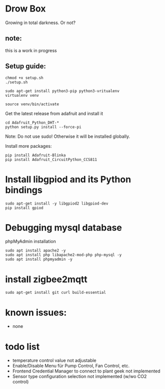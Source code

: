 # Drow Box

Growing in total darkness. Or not?


## note:

this is a work in progress

## Setup guide:

```
chmod +x setup.sh
./setup.sh
```


```
sudo apt-get install python3-pip python3-vritualenv
virtualenv venv
```

```
source venv/bin/activate
```


Get the latest release from adafruit and install it 
```
cd Adafruit_Python_DHT-*
python setup.py install --force-pi
```
Note: Do not use sudo! Otherwise it will be installed globally.


Install more packages:

```
pip install Adafruit-Blinka
pip install Adafruit_CircuitPython_CCS811
```
# Install libgpiod and its Python bindings
```
sudo apt-get install -y libgpiod2 libgpiod-dev
pip install gpiod
```


# Debugging mysql database

phpMyAdmin installation
```
sudo apt install apache2 -y
sudo apt install php libapache2-mod-php php-mysql -y
sudo apt install phpmyadmin -y

```


# install zigbee2mqtt

```
sudo apt-get install git curl build-essential
```

# known issues:
* none


# todo list
* temperature control value not adjustable
* Enable/Disable Menu für Pump Control, Fan Control, etc.
* Frontend Credential Manager to connect to plant geek not implemented
* Sensor type configuration selection not implemented (w/wo CO2 control)